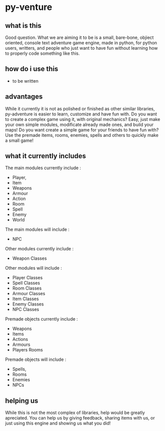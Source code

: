 # py-venture
## what is this
Good question. What we are aiming it to be is a small, bare-bone, objiect oriented, console text adventure game engine, made in python, for python users, writters, and people who just want to have fun without learning how to properly code something like this.
## how do i use this
- to be written
## advantages
While it currently it is not as polished or finished as other similar libraries, py-adventure is easier to learn, customize and have fun with. 
Do you want to create a complex game using it, with original mechanics? Easy, just make your own simple modules, modificate already made ones, and build your maps!
Do you want create a simple game for your friends to have fun with? Use the premade items, rooms, enemies, spells and others to quickly make a small game!
## what it currently includes
The main modules currently include : 
- Player, 
- Item
- Weapons
- Armour
- Action
- Room
- Spell
- Enemy
- World

The main modules will include :
- NPC

Other modules currently include : 
- Weapon Classes 

Other modules will include : 
- Player Classes
- Spell Classes
- Room Classes
- Armour Classes
- Item Classes
- Enemy Classes
- NPC Classes

Premade objects currently include :
- Weapons
- Items
- Actions
- Armours
- Players Rooms

Premade objects will include :
- Spells,
- Rooms
- Enemies
- NPCs

## helping us
While this is not the most complex of libraries, help would be greatly apreciated. You can help us by giving feedback, sharing items with us, or just using this engine and showing us what you did!

